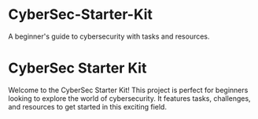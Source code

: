 # CyberSec-Starter-Kit
A beginner's guide to cybersecurity with tasks and resources.
# CyberSec Starter Kit
Welcome to the CyberSec Starter Kit! This project is perfect for beginners looking to explore the world of cybersecurity. It features tasks, challenges, and resources to get started in this exciting field.
